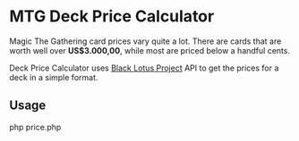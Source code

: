 MTG Deck Price Calculator
=====

Magic The Gathering card prices vary quite a lot.
There are cards that are worth well over **US$3.000,00**, while most are priced below a handful cents.

Deck Price Calculator uses [Black Lotus Project](http://blacklotusproject.com/) API to get
the prices for a deck in a simple format.


Usage
-----

php price.php 

